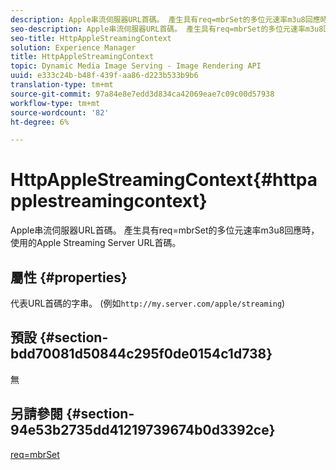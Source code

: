 ```yaml
---
description: Apple串流伺服器URL首碼。 產生具有req=mbrSet的多位元速率m3u8回應時，使用的Apple Streaming Server URL首碼。
seo-description: Apple串流伺服器URL首碼。 產生具有req=mbrSet的多位元速率m3u8回應時，使用的Apple Streaming Server URL首碼。
seo-title: HttpAppleStreamingContext
solution: Experience Manager
title: HttpAppleStreamingContext
topic: Dynamic Media Image Serving - Image Rendering API
uuid: e333c24b-b48f-439f-aa86-d223b533b9b6
translation-type: tm+mt
source-git-commit: 97a84e8e7edd3d834ca42069eae7c09c00d57938
workflow-type: tm+mt
source-wordcount: '82'
ht-degree: 6%

---
```



# HttpAppleStreamingContext{#httpapplestreamingcontext}

Apple串流伺服器URL首碼。 產生具有req=mbrSet的多位元速率m3u8回應時，使用的Apple Streaming Server URL首碼。

## 屬性 {#properties}

代表URL首碼的字串。 (例如`http://my.server.com/apple/streaming`)

## 預設 {#section-bdd70081d50844c295f0de0154c1d738}

無

## 另請參閱 {#section-94e53b2735dd41219739674b0d3392ce}

[req=mbrSet](../../../../../is-api/http-ref/image-serving-api-ref/c-http-protocol-reference/c-command-reference/r-req/r-mbrset.md#reference-603d75babde74508a878c27bd4cced73)
